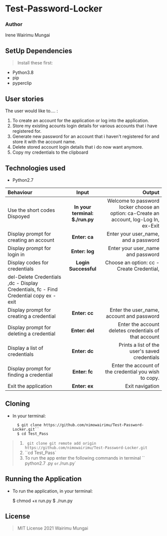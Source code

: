 # Test-Password-Locker

### Author
Irene Wairimu Mungai


## SetUp Dependencies
> Install these first:
* Python3.8
* pip
* pyperclip

## User stories
The user would like to.... :

1. To create an account for the application or log into the application.
1. Store my existing acounts login details for various accounts that i have registered for.
1. Generate new password for an account that i haven't registered for and store it with the account name.
1. Delete stored account login details that i do now want anymore.
1. Copy my credentials to the clipboard


## Technologies used
* Python2.7


| Behaviour | Input | Output |
| :---------------- | :---------------: | ------------------: |
| Use the short codes Dispoyed | **In your  terminal: $./run.py** | Welcome to password locker  choose an option: ca-Create  an account, log-Log In, ex-Exit |
| Display prompt for creating an account | **Enter: ca** | Enter your user_name, and  a password |
| Display prompt for login in | **Enter: log** | Enter your user_name and password |
| Display codes for credentials | **Login Successful** | Choose an option: cc - Create Credential, 
del-Delete Credentials ,dc - Display Credentials, fc - Find Credential copy  ex - exit |
| Display prompt for creating a credential | **Enter: cc** | Enter the user_name, account and password |
|Display prompt for deleting  a credential| **Enter: del** |Enter the account deletes credentials of that account|
| Display a list of credentials | **Enter: dc** | Prints a list of  the user's saved credentials |
| Display prompt for finding a  credential | **Enter: fc** | Enter the account of the credential you wish to copy. |
| Exit the  application | **Enter: ex** | Exit navigation |


## Cloning
* In your terminal:
        
        $ git clone https://github.com/nimowairimu/Test-Password-Locker.git``
        $ cd Test_Pass
>1. ` git clone git remote add origin https://github.com/nimowairimu/Test-Password-Locker.git`
>2. ``cd Test_Pass`
>3. To run the app enter  the following commands in terminal `` python2.7 .py ` or `./run.py`


## Running the Application
* To run the application, in your terminal:

    $ chmod +x run.py
    $ ./run.py


        

## License
> MIT License 2021 Wairimu Mungai



